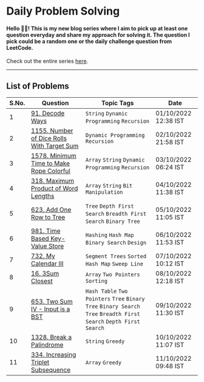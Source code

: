 # Daily Problem Solving
#### Hello 👋🏽! This is my new blog series where I aim to pick up at least one question everyday and share my approach for solving it. The question I pick could be a random one or the daily challenge question from LeetCode.

Check out the entire series [here](https://bharati.hashnode.dev/series/problem-solving).

<hr />

## List of Problems

<table>
  <thead>
    <tr>
      <th>S.No.</th>
      <th>Question</th>
      <th>Topic Tags</th>
      <th>Date</th>
    </tr>
  </thead>
  <tbody>
    <tr>
      <td>
        1
      </td>
      <td>
        <a href="https://leetcode.com/problems/decode-ways/" target="_blank">91. Decode Ways</a>
      </td>
      <td>
        <code>String</code> 
        <code>Dynamic Programming</code>
        <code>Recursion</code>
      </td>
      <td>
        01/10/2022 12:38 IST
      </td>
    </tr>
    <tr>
      <td>
        2
      </td>
      <td>
        <a href="https://leetcode.com/problems/number-of-dice-rolls-with-target-sum/" target="_blank">1155. Number of Dice Rolls With Target Sum</a>
      </td>
      <td>
        <code>Dynamic Programming</code>
        <code>Recursion</code>
      </td>
      <td>
        02/10/2022 21:58 IST
      </td>
    </tr>
    <tr>
      <td>
        3
      </td>
      <td>
        <a href="https://leetcode.com/problems/minimum-time-to-make-rope-colorful/" target="_blank">1578. Minimum Time to Make Rope Colorful</a>
      </td>
      <td>
        <code>Array</code>
        <code>String</code>
        <code>Dynamic Programming</code>
        <code>Recursion</code>
      </td>
      <td>
        03/10/2022 06:24 IST
      </td>
    </tr>
    <tr>
      <td>
        4
      </td>
      <td>
        <a href="https://leetcode.com/problems/maximum-product-of-word-lengths/" target="_blank">318. Maximum Product of Word Lengths</a>
      </td>
      <td>
        <code>Array</code>
        <code>String</code>
        <code>Bit Manipulation</code>
      </td>
      <td>
        04/10/2022 11:38 IST
      </td>
    </tr>
    <tr>
      <td>
        5
      </td>
      <td>
        <a href="https://leetcode.com/problems/add-one-row-to-tree/" target="_blank">623. Add One Row to Tree</a>
      </td>
      <td>
        <code>Tree</code>
        <code>Depth First Search</code>
        <code>Breadth First Search</code>
        <code>Binary Tree</code>
      </td>
      <td>
        05/10/2022 11:05 IST
      </td>
    </tr>
    <tr>
      <td>
        6
      </td>
      <td>
        <a href="https://leetcode.com/problems/time-based-key-value-store/" target="_blank">981. Time Based Key-Value Store</a>
      </td>
      <td>
        <code>Hashing</code>
        <code>Hash Map</code>
        <code>Binary Search</code>
        <code>Design</code>
      </td>
      <td>
        06/10/2022 11:53 IST
      </td>
    </tr>
    <tr>
      <td>
        7
      </td>
      <td>
        <a href="https://leetcode.com/problems/my-calendar-iii/">732. My Calendar III</a>
      </td>
      <td>
        <code>Segment Trees</code>
        <code>Sorted Hash Map</code>
        <code>Sweep Line</code>
      </td>
      <td>
        07/10/2022 10:12 IST
      </td>
    </tr>
    <tr>
      <td>
        8
      </td>
      <td>
        <a href="https://leetcode.com/problems/3sum-closest/">16. 3Sum Closest</a>
      </td>
      <td>
        <code>Array</code>
        <code>Two Pointers</code> 
        <code>Sorting</code>
      </td>
      <td>
        08/10/2022 12:18 IST
      </td>
    </tr>
    <tr>
      <td>
        9
      </td>
      <td>
        <a href="https://leetcode.com/problems/two-sum-iv-input-is-a-bst/">
          653. Two Sum IV - Input is a BST
        </a>
      </td>
      <td>
        <code>Hash Table</code>
        <code>Two Pointers</code>
        <code>Tree</code>
        <code>Binary Tree</code>
        <code>Binary Search Tree</code>
        <code>Breadth First Search</code>
        <code>Depth First Search</code>
      </td>
      <td>
        09/10/2022 11:30 IST
      </td>
    </tr>
    <tr>
      <td>
        10
      </td>
      <td>
        <a href="https://leetcode.com/problems/break-a-palindrome/">
          1328. Break a Palindrome
        </a>
      </td>
      <td>
        <code>String</code>
        <code>Greedy</code>
      </td>
      <td>
        10/10/2022 11:07 IST
      </td>
    </tr>
    <tr>
      <td>
        11
      </td>
      <td>
        <a href="https://leetcode.com/problems/increasing-triplet-subsequence/">
          334. Increasing Triplet Subsequence
        </a>
      </td>
      <td>
        <code>Array</code>
        <code>Greedy</code>
      </td>
      <td>
        11/10/2022 09:48 IST
      </td>
    </tr>
  </tbody>
</table>
